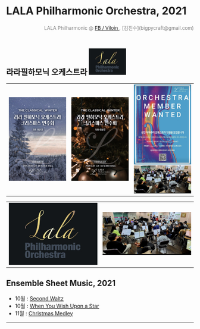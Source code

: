 
# LALA Philharmonic Orchestra, 2021

<div align='right'><font size=2 color='gray'>LALA Philharmonic  @ <font color='blue'><a href='https://www.facebook.com/jskim.kr'>FB / Viloin </a></font>, [김진수](bigpycraft@gmail.com)</font></div>
<br>

## 라라필하모닉 오케스트라          <img src="./images/img_main_front.png" width='100px'>
<table border=0>
  <tr>
    <td width='30%'>
      <img src="./images/poster/포스터_20211218_1.jpg" width='300px'>
    </td>
    <td width='30%'>
      <img src="./images/poster/포스터_20211218_2.jpg" width='300px'>
    </td>
    <td width='30%'>
      <img src="./images/mem_wanted.jpg"  width='250px'></br>
      <img src="./images/mem_practice_01.jpg"  width='250px'>
    </td>
  </tr>
</table>

<table border=0>
  <tr>
    <td width='50%'>
      <img src="./images/img_main_front.png">
    </td>
    <td width='50%'>
      <img src="./images/mem_practice_01.jpg">
    </td>
  </tr>
</table>


## Ensemble Sheet Music, 2021
- 10월 : [Second Waltz ][Msheet-10-1]
- 10월 : [When You Wish Upon a Star ][Msheet-10-2]
- 11월 : [Christmas Medley ][Msheet-11-1]

<hr>

[Msheet-10-1]: ./sheet_music/10_second_waltz                            "Go Msheet-10-1"
[Msheet-10-2]: ./sheet_music/10_when_you_wish_upon_a_star        "Go Msheet-10-2"
[Msheet-11-1]: ./sheet_music/11_christmas_medley                       "Go Msheet-11-1"

